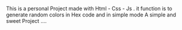 This is a personal Project made with Html - Css - Js .
it function is to generate random colors in Hex code and in simple mode
A simple and sweet Project ....
